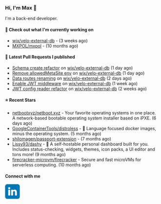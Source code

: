 ### Hi, I'm Max 👋

I'm a back-end developer.

#### 👷 Check out what I'm currently working on

- [wix/velo-external-db](https://github.com/wix/velo-external-db) -  (3 weeks ago)
- [MXPOL/mxpol](https://github.com/MXPOL/mxpol) -  (10 months ago)

#### 🔨 Latest Pull Requests I published

- [Schema create refactor](https://github.com/wix/velo-external-db/pull/474) on [wix/velo-external-db](https://github.com/wix/velo-external-db) (1 day ago)
- [Remove allowedMetaSite env](https://github.com/wix/velo-external-db/pull/473) on [wix/velo-external-db](https://github.com/wix/velo-external-db) (1 day ago)
- [Data routes renaming](https://github.com/wix/velo-external-db/pull/469) on [wix/velo-external-db](https://github.com/wix/velo-external-db) (2 days ago)
- [Enable JWT middleware](https://github.com/wix/velo-external-db/pull/468) on [wix/velo-external-db](https://github.com/wix/velo-external-db) (1 week ago)
- [JWT config reader refactor](https://github.com/wix/velo-external-db/pull/467) on [wix/velo-external-db](https://github.com/wix/velo-external-db) (2 weeks ago)

#### ⭐ Recent Stars

- [netbootxyz/netboot.xyz](https://github.com/netbootxyz/netboot.xyz) - Your favorite operating systems in one place.  A network-based bootable operating system installer based on iPXE. (6 days ago)
- [GoogleContainerTools/distroless](https://github.com/GoogleContainerTools/distroless) - 🥑  Language focused docker images, minus the operating system.   (5 months ago)
- [shilomagen/passport-extension](https://github.com/shilomagen/passport-extension) -  (7 months ago)
- [Lissy93/dashy](https://github.com/Lissy93/dashy) - 🚀 A self-hostable personal dashboard built for you. Includes status-checking, widgets, themes, icon packs, a UI editor and tons more! (9 months ago)
- [firecracker-microvm/firecracker](https://github.com/firecracker-microvm/firecracker) - Secure and fast microVMs for serverless computing. (10 months ago)

#### Connect with me

[<img align="left" alt="LinkedIn" width="48px"  src="icons/linkedin.svg" />][linkedin]

[linkedin]: https://www.linkedin.com/in/max-polski/
